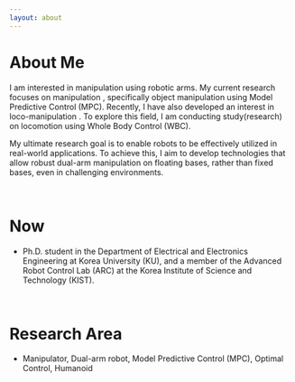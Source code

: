 ```yaml
---
layout: about 
---
```


# About Me
I am interested in manipulation using robotic arms. My current research focuses on <span class="skyblue-text">manipulation </span> , specifically object manipulation using Model Predictive Control (MPC). Recently, I have also developed an interest in <span class="skyblue-text">loco-manipulation </span> . To explore this field, I am conducting study(research) on <span class="skyblue-text"> locomotion</span>  using Whole Body Control (WBC).

My ultimate research goal is to enable robots to be effectively utilized in real-world applications. To achieve this, I aim to develop technologies that allow robust dual-arm manipulation on floating bases, rather than fixed bases, even in challenging environments.

<br/>

# Now
* Ph.D. student in the Department of Electrical and Electronics Engineering at Korea University (KU), and a member of the <span class="skyblue-text"> Advanced Robot Control Lab (ARC)</span> at the Korea Institute of Science and Technology (KIST).

<br/>

# Research Area
* Manipulator, Dual-arm robot, Model Predictive Control (MPC), Optimal Control, Humanoid

